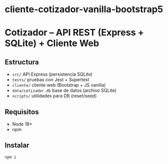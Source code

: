 # cliente-cotizador-vanilla-bootstrap5
# Cotizador – API REST (Express + SQLite) + Cliente Web

## Estructura
- `src/` API Express (persistencia SQLite)
- `tests/` pruebas con Jest + Supertest
- `cliente/` cliente web (Bootstrap + JS vanilla)
- `data/cotizador.db` base de datos (archivo SQLite)
- `scripts/` utilidades para DB (reset/seed)

## Requisitos
- Node 18+
- npm

## Instalar
```bash
npm i

